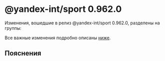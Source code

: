 # @yandex-int/sport 0.962.0

<!-- ЧЕЛОВЕЧЕСКОЕ ВСТУПЛЕНИЕ -->

Изменения, вошедшие в релиз @yandex-int/sport 0.962.0, разделены на группы:

Все важные изменения подробно описаны [ниже](#Пояснения).

## Пояснения

